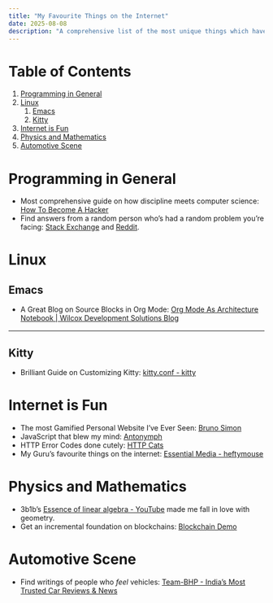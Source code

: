 ```yaml
---
title: "My Favourite Things on the Internet"
date: 2025-08-08
description: "A comprehensive list of the most unique things which have fascinated me on the Internet"
---
```



# Table of Contents

1.  [Programming in General](#org59f9ed2)
2.  [Linux](#orgbbab471)
    1.  [Emacs](#orgad179ae)
    2.  [Kitty](#orgf7ce541)
3.  [Internet is Fun](#org982c137)
4.  [Physics and Mathematics](#orgfe7248e)
5.  [Automotive Scene](#org929616c)


<a id="org59f9ed2"></a>

# Programming in General

-   Most comprehensive guide on how discipline meets computer science: [How To Become A Hacker](http://www.catb.org/~esr/faqs/hacker-howto.html)
-   Find answers from a random person who&rsquo;s had a random problem you&rsquo;re facing:
    [Stack Exchange](https://stackexchange.com/) and [Reddit](https://www.reddit.com/).


<a id="orgbbab471"></a>

# Linux


<a id="orgad179ae"></a>

## Emacs

-   A Great Blog on Source Blocks in Org Mode: [Org Mode As Architecture Notebook |
    Wilcox Development Solutions Blog](https://blog.wilcoxd.com/2025/06/14/OrgMode-As-Architecture-Notebook/)

<table border="2" cellspacing="0" cellpadding="6" rules="groups" frame="hsides">


</table>


<a id="orgf7ce541"></a>

## Kitty

-   Brilliant Guide on Customizing Kitty: [kitty.conf - kitty](https://sw.kovidgoyal.net/kitty/conf/)


<a id="org982c137"></a>

# Internet is Fun

-   The most Gamified Personal Website I&rsquo;ve Ever Seen: [Bruno Simon](https://bruno-simon.com/)
-   JavaScript that blew my mind: [Antonymph](https://lyra.horse/antonymph/)
-   HTTP Error Codes done cutely: [HTTP Cats](https://http.cat/)
-   My Guru&rsquo;s favourite things on the internet: [Essential Media - heftymouse](https://heftymouse.me/info/essential/)


<a id="orgfe7248e"></a>

# Physics and Mathematics

-   3b1b&rsquo;s [Essence of linear algebra - YouTube](https://www.youtube.com/playlist?list=PLZHQObOWTQDPD3MizzM2xVFitgF8hE_ab) made me fall in love with geometry.
-   Get an incremental foundation on blockchains: [Blockchain Demo](https://andersbrownworth.com/blockchain/hash)


<a id="org929616c"></a>

# Automotive Scene

-   Find writings of people who *feel* vehicles: [Team-BHP - India&rsquo;s Most Trusted Car
    Reviews & News](https://www.team-bhp.com/)


